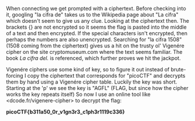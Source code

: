 When connecting we get prompted with a ciphertext. Before checking into it, googling "la cifra de" takes us
to the Wikipedia page about "La cifra" which doesn't seem to give us any clue. 
Looking at the ciphertext then. The brackets {} are not encrypted so it seems the flag is pasted into 
the middle of a text and then encrypted. If the special characters isn't encrypted, then perhaps the numbers
are also unencrypted. Searching for "la cifra 1508" (1508 coming from the ciphertext) gives us a hit on the 
trusty ol' Vigenére cipher on the site cryptomuseum.com where the text seems familiar. The book
*La cifra del.* is referenced, which further proves we hit the jackpot.

Vigenére ciphers use some kind of key, so to figure it out instead of brute-forcing I copy the ciphertext
that corresponds for "picoCTF" and decrypts them by hand using a Vigenére cipher table. Luckily the key was
short. Starting at the 'p' we see the key is "AGFL" (FLAG, but since how the cipher works the key repeats itself)
So now I use an online tool like <dcode.fr/vigenere-cipher> to decrypt the flag:

**picoCTF{b311a50_0r_v1gn3r3_c1ph3r1119c336}**



